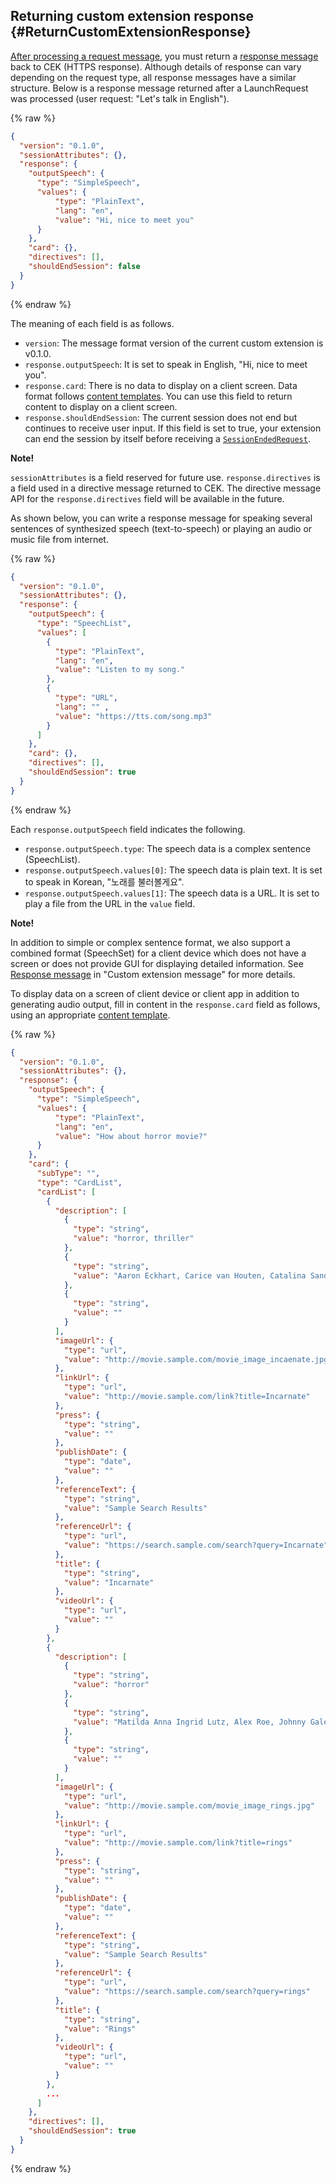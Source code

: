 ## Returning custom extension response {#ReturnCustomExtensionResponse}
[After processing a request message](#HandleCustomExtensionRequest), you must return a [response message](/CEK/References/CEK_API.md#CustomExtResponseMessage) back to CEK (HTTPS response). Although details of response can vary depending on the request type, all response messages have a similar structure. Below is a response message returned after a LaunchRequest was processed (user request: "Let's talk in English").

{% raw %}

```json
{
  "version": "0.1.0",
  "sessionAttributes": {},
  "response": {
    "outputSpeech": {
      "type": "SimpleSpeech",
      "values": {
          "type": "PlainText",
          "lang": "en",
          "value": "Hi, nice to meet you"
      }
    },
    "card": {},
    "directives": [],
    "shouldEndSession": false
  }
}
```

{% endraw %}

The meaning of each field is as follows.

* `version`: The message format version of the current custom extension is v0.1.0.
* `response.outputSpeech`: It is set to speak in English, "Hi, nice to meet you".
* `response.card`: There is no data to display on a client screen. Data format follows [content templates](/CIC/References/Content_Templates.md). You can use this field to return content to display on a client screen.
* `response.shouldEndSession`: The current session does not end
 but continues to receive user input. If this field is set to true, your extension can end the session by itself before receiving a [`SessionEndedRequest`](#HandleSessionEndedRequest).

<div class="note">
  <p><strong>Note!</strong></p>
  <p><code>sessionAttributes</code> is a field reserved for future use. <code>response.directives</code> is a field used in a directive message returned to CEK. The directive message API for the <code>response.directives</code> field will be available in the future.</p>
</div>

As shown below, you can write a response message for speaking several sentences of synthesized speech (text-to-speech) or playing an audio or music file from internet.

{% raw %}

```json
{
  "version": "0.1.0",
  "sessionAttributes": {},
  "response": {
    "outputSpeech": {
      "type": "SpeechList",
      "values": [
        {
          "type": "PlainText",
          "lang": "en",
          "value": "Listen to my song."
        },
        {
          "type": "URL",
          "lang": "" ,
          "value": "https://tts.com/song.mp3"
        }
      ]
    },
    "card": {},
    "directives": [],
    "shouldEndSession": true
  }
}
```

{% endraw %}

Each `response.outputSpeech` field indicates the following.

* `response.outputSpeech.type`: The speech data is a complex sentence (SpeechList).
* `response.outputSpeech.values[0]`: The speech data is plain text. It is set to speak in Korean, "노래를 불러볼게요".
* `response.outputSpeech.values[1]`: The speech data is a URL. It is set to play a file from the URL in the `value` field.

<div class="note">
  <p><strong>Note!</strong></p>
  <p>In addition to simple or complex sentence format, we also support a combined format (SpeechSet) for a client device which does not have a screen or does not provide GUI for displaying detailed information. See <a href="/CEK/References/CEK_API.md#CustomExtResponseMessage">Response message</a> in "Custom extension message" for more details.</p>
</div>

To display data on a screen of client device or client app in addition to generating audio output, fill in content in the `response.card` field as follows, using an appropriate [content template](/CIC/References/Content_Templates.md).

{% raw %}

```json
{
  "version": "0.1.0",
  "sessionAttributes": {},
  "response": {
    "outputSpeech": {
      "type": "SimpleSpeech",
      "values": {
          "type": "PlainText",
          "lang": "en",
          "value": "How about horror movie?"
      }
    },
    "card": {
      "subType": "",
      "type": "CardList",
      "cardList": [
        {
          "description": [
            {
              "type": "string",
              "value": "horror, thriller"
            },
            {
              "type": "string",
              "value": "Aaron Eckhart, Carice van Houten, Catalina Sandino Moreno"
            },
            {
              "type": "string",
              "value": ""
            }
          ],
          "imageUrl": {
            "type": "url",
            "value": "http://movie.sample.com/movie_image_incaenate.jpg"
          },
          "linkUrl": {
            "type": "url",
            "value": "http://movie.sample.com/link?title=Incarnate"
          },
          "press": {
            "type": "string",
            "value": ""
          },
          "publishDate": {
            "type": "date",
            "value": ""
          },
          "referenceText": {
            "type": "string",
            "value": "Sample Search Results"
          },
          "referenceUrl": {
            "type": "url",
            "value": "https://search.sample.com/search?query=Incarnate"
          },
          "title": {
            "type": "string",
            "value": "Incarnate"
          },
          "videoUrl": {
            "type": "url",
            "value": ""
          }
        },
        {
          "description": [
            {
              "type": "string",
              "value": "horror"
            },
            {
              "type": "string",
              "value": "Matilda Anna Ingrid Lutz, Alex Roe, Johnny Galecki"
            },
            {
              "type": "string",
              "value": ""
            }
          ],
          "imageUrl": {
            "type": "url",
            "value": "http://movie.sample.com/movie_image_rings.jpg"
          },
          "linkUrl": {
            "type": "url",
            "value": "http://movie.sample.com/link?title=rings"
          },
          "press": {
            "type": "string",
            "value": ""
          },
          "publishDate": {
            "type": "date",
            "value": ""
          },
          "referenceText": {
            "type": "string",
            "value": "Sample Search Results"
          },
          "referenceUrl": {
            "type": "url",
            "value": "https://search.sample.com/search?query=rings"
          },
          "title": {
            "type": "string",
            "value": "Rings"
          },
          "videoUrl": {
            "type": "url",
            "value": ""
          }
        },
        ...
      ]
    },
    "directives": [],
    "shouldEndSession": true
  }
}
```

{% endraw %}
